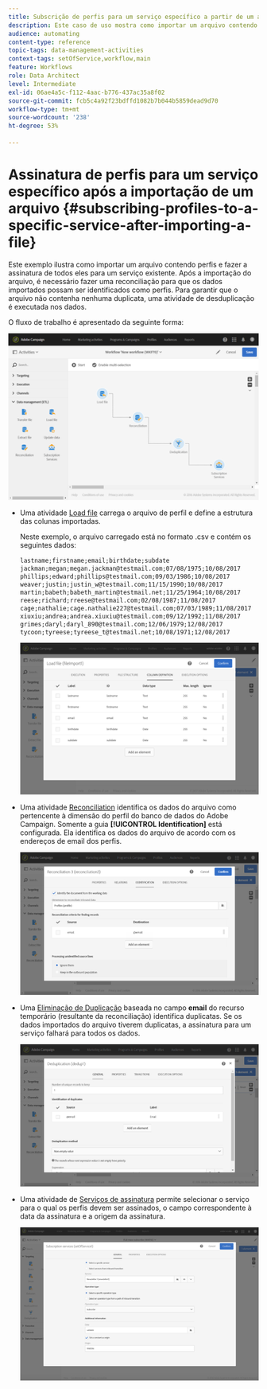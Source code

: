 ```yaml
---
title: Subscrição de perfis para um serviço específico a partir de um arquivo
description: Este caso de uso mostra como importar um arquivo contendo perfis e fazer a assinatura de todos eles para um serviço existente.
audience: automating
content-type: reference
topic-tags: data-management-activities
context-tags: setOfService,workflow,main
feature: Workflows
role: Data Architect
level: Intermediate
exl-id: 06ae4a5c-f112-4aac-b776-437ac35a8f02
source-git-commit: fcb5c4a92f23bdffd1082b7b044b5859dead9d70
workflow-type: tm+mt
source-wordcount: '238'
ht-degree: 53%

---
```


# Assinatura de perfis para um serviço específico após a importação de um arquivo {#subscribing-profiles-to-a-specific-service-after-importing-a-file}

Este exemplo ilustra como importar um arquivo contendo perfis e fazer a assinatura de todos eles para um serviço existente. Após a importação do arquivo, é necessário fazer uma reconciliação para que os dados importados possam ser identificados como perfis. Para garantir que o arquivo não contenha nenhuma duplicata, uma atividade de desduplicação é executada nos dados.

O fluxo de trabalho é apresentado da seguinte forma:

![](assets/subscription_activity_example1.png)

* Uma atividade [Load file](../../automating/using/load-file.md) carrega o arquivo de perfil e define a estrutura das colunas importadas.

  Neste exemplo, o arquivo carregado está no formato .csv e contém os seguintes dados:

  ```
  lastname;firstname;email;birthdate;subdate
  jackman;megan;megan.jackman@testmail.com;07/08/1975;10/08/2017
  phillips;edward;phillips@testmail.com;09/03/1986;10/08/2017
  weaver;justin;justin_w@testmail.com;11/15/1990;10/08/2017
  martin;babeth;babeth_martin@testmail.net;11/25/1964;10/08/2017
  reese;richard;rreese@testmail.com;02/08/1987;11/08/2017
  cage;nathalie;cage.nathalie227@testmail.com;07/03/1989;11/08/2017
  xiuxiu;andrea;andrea.xiuxiu@testmail.com;09/12/1992;11/08/2017
  grimes;daryl;daryl_890@testmail.com;12/06/1979;12/08/2017
  tycoon;tyreese;tyreese_t@testmail.net;10/08/1971;12/08/2017
  ```

  ![](assets/subscription_activity_example2.png)

* Uma atividade [Reconciliation](../../automating/using/reconciliation.md) identifica os dados do arquivo como pertencente à dimensão do perfil do banco de dados do Adobe Campaign. Somente a guia **[!UICONTROL Identification]** está configurada. Ela identifica os dados do arquivo de acordo com os endereços de email dos perfis.

  ![](assets/subscription_activity_example3.png)

* Uma [Eliminação de Duplicação](../../automating/using/deduplication.md) baseada no campo **email** do recurso temporário (resultante da reconciliação) identifica duplicatas. Se os dados importados do arquivo tiverem duplicatas, a assinatura para um serviço falhará para todos os dados.

  ![](assets/subscription_activity_example5.png)

* Uma atividade de [Serviços de assinatura](../../automating/using/subscription-services.md) permite selecionar o serviço para o qual os perfis devem ser assinados, o campo correspondente à data da assinatura e a origem da assinatura.

  ![](assets/subscription_activity_example4.png)
